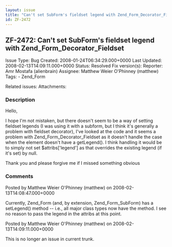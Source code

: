 ```yaml
---
layout: issue
title: "Can't set SubForm's fieldset legend with Zend_Form_Decorator_Fieldset"
id: ZF-2472
---
```


ZF-2472: Can't set SubForm's fieldset legend with Zend\_Form\_Decorator\_Fieldset
---------------------------------------------------------------------------------

 Issue Type: Bug Created: 2008-01-24T06:34:29.000+0000 Last Updated: 2008-02-13T14:09:11.000+0000 Status: Resolved Fix version(s): 
 Reporter:  Amr Mostafa (alienbrain)  Assignee:  Matthew Weier O'Phinney (matthew)  Tags: - Zend\_Form
 
 Related issues: 
 Attachments: 
### Description

Hello,

I hope I'm not mistaken, but there doesn't seem to be a way of setting fieldset legends (I was using it with a subform, but I think it's generally a problem with fieldset decorator), I've looked at the code and it seems a problem with Zend\_Form\_Decorator\_Fieldset as it doesn't handle the case when the element doesn't have a getLegend(). I think handling it would be to simply not set $attribs['legend'] as that overrides the existing legend (if it's set) by null.

Thank you and please forgive me if I missed something obvious

 

 

### Comments

Posted by Matthew Weier O'Phinney (matthew) on 2008-02-13T14:08:47.000+0000

Currently, Zend\_Form (and, by extension, Zend\_Form\_SubForm) has a setLegend() method -- i.e., all major class types now have the method. I see no reason to pass the legend in the attribs at this point.

 

 

Posted by Matthew Weier O'Phinney (matthew) on 2008-02-13T14:09:11.000+0000

This is no longer an issue in current trunk.

 

 